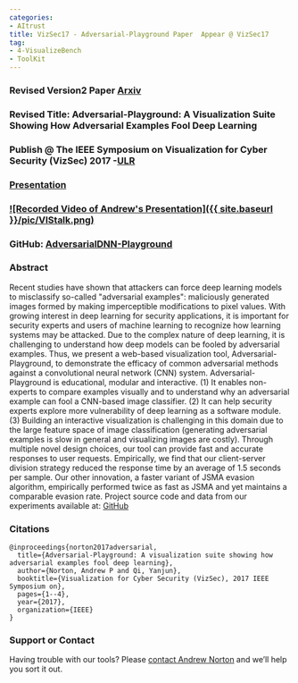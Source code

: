 ```yaml
---
categories:
- AItrust
title: VizSec17 - Adversarial-Playground Paper  Appear @ VizSec17  
tag:
- 4-VisualizeBench
- ToolKit
---
```


<a name="play"></a>


### Revised Version2 Paper [Arxiv](http://arxiv.org/abs/1708.00807)

### Revised Title: Adversarial-Playground: A Visualization Suite Showing How Adversarial Examples Fool Deep Learning

### Publish @ The IEEE Symposium on Visualization for Cyber Security (VizSec) 2017 -[ULR](http://ieeexplore.ieee.org/document/8062202/)

### [Presentation](https://github.com/QData/AdversarialDNN-Playground/blob/master/presentation.pdf)

### [![Recorded Video of Andrew's Presentation]({{ site.baseurl }}/pic/VIStalk.png)](https://vimeo.com/242155607)

### GitHub: [AdversarialDNN-Playground](https://github.com/QData/AdversarialDNN-Playground)

### Abstract

Recent studies have shown that attackers can force deep learning models to
misclassify so-called "adversarial examples": maliciously generated images
formed by making imperceptible modifications to pixel values. With growing
interest in deep learning for security applications, it is important for
security experts and users of machine learning to recognize how learning
systems may be attacked. Due to the complex nature of deep learning, it is
challenging to understand how deep models can be fooled by adversarial
examples. Thus, we present a web-based visualization tool,
Adversarial-Playground, to demonstrate the efficacy of common adversarial
methods against a convolutional neural network (CNN) system.
Adversarial-Playground is educational, modular and interactive. (1) It enables
non-experts to compare examples visually and to understand why an adversarial
example can fool a CNN-based image classifier. (2) It can help security experts
explore more vulnerability of deep learning as a software module. (3) Building
an interactive visualization is challenging in this domain due to the large
feature space of image classification (generating adversarial examples is slow
in general and visualizing images are costly). Through multiple novel design
choices, our tool can provide fast and accurate responses to user requests.
Empirically, we find that our client-server division strategy reduced the
response time by an average of 1.5 seconds per sample. Our other innovation, a
faster variant of JSMA evasion algorithm, empirically performed twice as fast
as JSMA and yet maintains a comparable evasion rate.
  Project source code and data from our experiments available at:
  [GitHub](https://github.com/QData/AdversarialDNN-Playground)  


### Citations

```
@inproceedings{norton2017adversarial,
  title={Adversarial-Playground: A visualization suite showing how adversarial examples fool deep learning},
  author={Norton, Andrew P and Qi, Yanjun},
  booktitle={Visualization for Cyber Security (VizSec), 2017 IEEE Symposium on},
  pages={1--4},
  year={2017},
  organization={IEEE}
}
```


### Support or Contact

Having trouble with our tools? Please [contact Andrew Norton](mailto:apn4za@virginia.edu) and we’ll help you sort it out.
